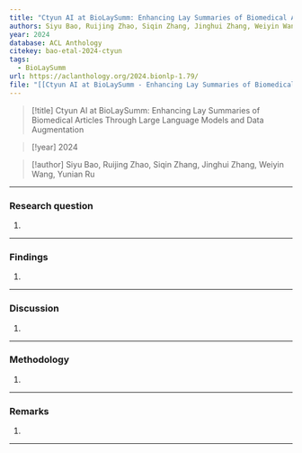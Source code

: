```yaml
---
title: "Ctyun AI at BioLaySumm: Enhancing Lay Summaries of Biomedical Articles Through Large Language Models and Data Augmentation"
authors: Siyu Bao, Ruijing Zhao, Siqin Zhang, Jinghui Zhang, Weiyin Wang, Yunian Ru
year: 2024
database: ACL Anthology
citekey: bao-etal-2024-ctyun
tags:
  - BioLaySumm
url: https://aclanthology.org/2024.bionlp-1.79/
file: "[[Ctyun AI at BioLaySumm - Enhancing Lay Summaries of Biomedical Articles Through Large Language Models and Data Augmentation.pdf]]"
---
```


>[!title]
Ctyun AI at BioLaySumm: Enhancing Lay Summaries of Biomedical Articles Through Large Language Models and Data Augmentation

>[!year]
2024

>[!author]
Siyu Bao, Ruijing Zhao, Siqin Zhang, Jinghui Zhang, Weiyin Wang, Yunian Ru



------------------------------------

### Research question
1. 

------------------------------------

### Findings
1. 

------------------------------------

### Discussion
1. 

------------------------------------

### Methodology
1. 

------------------------------------

### Remarks
1. 

------------------------------------
